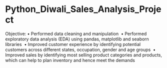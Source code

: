 # Python_Diwali_Sales_Analysis_Project

Objective:
• Performed data cleaning and manipulation 
• Performed exploratory data analysis (EDA) using pandas, matplotlib and seaborn libraries 
• Improved customer experience by identifying potential customers across different states, occupation, gender and age groups 
• Improved sales by identifying most selling product categories and products, which can help to plan inventory and hence meet 
the demands
